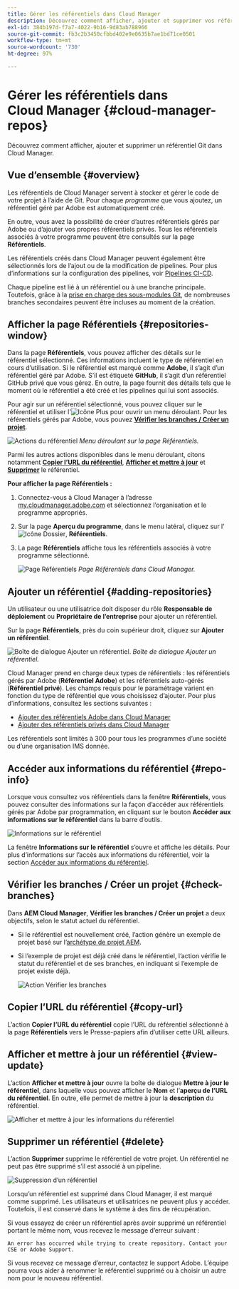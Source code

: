```yaml
---
title: Gérer les référentiels dans Cloud Manager
description: Découvrez comment afficher, ajouter et supprimer vos référentiels Git dans Cloud Manager.
exl-id: 384b197d-f7a7-4022-9b16-9d83ab788966
source-git-commit: fb3c2b3450cfbbd402e9e0635b7ae1bd71ce0501
workflow-type: tm+mt
source-wordcount: '730'
ht-degree: 97%

---
```



# Gérer les référentiels dans Cloud Manager {#cloud-manager-repos}

Découvrez comment afficher, ajouter et supprimer un référentiel Git dans Cloud Manager.

## Vue d’ensemble {#overview}

Les référentiels de Cloud Manager servent à stocker et gérer le code de votre projet à l’aide de Git. Pour chaque *programme* que vous ajoutez, un référentiel géré par Adobe est automatiquement créé.

En outre, vous avez la possibilité de créer d’autres référentiels gérés par Adobe ou d’ajouter vos propres référentiels privés. Tous les référentiels associés à votre programme peuvent être consultés sur la page **Référentiels**.

Les référentiels créés dans Cloud Manager peuvent également être sélectionnés lors de l’ajout ou de la modification de pipelines. Pour plus d’informations sur la configuration des pipelines, voir [Pipelines CI-CD](/help/overview/ci-cd-pipelines.md).

Chaque pipeline est lié à un référentiel ou à une branche principale. Toutefois, grâce à la [prise en charge des sous-modules Git](/help/managing-code/git-submodules.md), de nombreuses branches secondaires peuvent être incluses au moment de la création.

## Afficher la page Référentiels {#repositories-window}

Dans la page **Référentiels**, vous pouvez afficher des détails sur le référentiel sélectionné. Ces informations incluent le type de référentiel en cours d’utilisation. Si le référentiel est marqué comme **Adobe**, il s’agit d’un référentiel géré par Adobe. S’il est étiqueté **GitHub**, il s’agit d’un référentiel GitHub privé que vous gérez. En outre, la page fournit des détails tels que le moment où le référentiel a été créé et les pipelines qui lui sont associés.

Pour agir sur un référentiel sélectionné, vous pouvez cliquer sur le référentiel et utiliser l’![Icône Plus](https://spectrum.adobe.com/static/icons/workflow_18/Smock_More_18_N.svg) pour ouvrir un menu déroulant. Pour les référentiels gérés par Adobe, vous pouvez **[Vérifier les branches / Créer un projet](#check-branches)**.

![Actions du référentiel](assets/repository-actions.png)
*Menu déroulant sur la page Référentiels.*

Parmi les autres actions disponibles dans le menu déroulant, citons notamment **[Copier l’URL du référentiel](#copy-url)**, **[Afficher et mettre à jour](#view-update)** et **[Supprimer](#delete)** le référentiel.

**Pour afficher la page Référentiels :**

1. Connectez-vous à Cloud Manager à l’adresse [my.cloudmanager.adobe.com](https://my.cloudmanager.adobe.com/) et sélectionnez l’organisation et le programme appropriés.

1. Sur la page **Aperçu du programme**, dans le menu latéral, cliquez sur l’![Icône Dossier](https://spectrum.adobe.com/static/icons/workflow_18/Smock_Folder_18_N.svg), **Référentiels**.

1. La page **Référentiels** affiche tous les référentiels associés à votre programme sélectionné.

   ![Page Référentiels](assets/repositories.png)
   *Page Référentiels dans Cloud Manager.*


## Ajouter un référentiel {#adding-repositories}

Un utilisateur ou une utilisatrice doit disposer du rôle **Responsable de déploiement** ou **Propriétaire de l’entreprise** pour ajouter un référentiel.

Sur la page **Référentiels**, près du coin supérieur droit, cliquez sur **Ajouter un référentiel**.

![Boîte de dialogue Ajouter un référentiel.](assets/repository-add.png)
*Boîte de dialogue Ajouter un référentiel.*

Cloud Manager prend en charge deux types de référentiels : les référentiels gérés par Adobe (**Référentiel Adobe**) et les référentiels auto-gérés (**Référentiel privé**). Les champs requis pour le paramétrage varient en fonction du type de référentiel que vous choisissez d’ajouter. Pour plus d’informations, consultez les sections suivantes :

* [Ajouter des référentiels Adobe dans Cloud Manager](/help/managing-code/adobe-repositories.md)
* [Ajouter des référentiels privés dans Cloud Manager](/help/managing-code/private-repositories.md)

Les référentiels sont limités à 300 pour tous les programmes d’une société ou d’une organisation IMS donnée.

## Accéder aux informations du référentiel {#repo-info}

Lorsque vous consultez vos référentiels dans la fenêtre **Référentiels**, vous pouvez consulter des informations sur la façon d’accéder aux référentiels gérés par Adobe par programmation, en cliquant sur le bouton **Accéder aux informations sur le référentiel** dans la barre d’outils.

![Informations sur le référentiel](assets/repository-access-repo-info2.png)

La fenêtre **Informations sur le référentiel** s’ouvre et affiche les détails. Pour plus d’informations sur l’accès aux informations du référentiel, voir la section [Accéder aux informations du référentiel](/help/managing-code/accessing-repositories.md).

## Vérifier les branches / Créer un projet {#check-branches}

Dans **AEM Cloud Manager**, **Vérifier les branches / Créer un projet** a deux objectifs, selon le statut actuel du référentiel.

* Si le référentiel est nouvellement créé, l’action génère un exemple de projet basé sur l’[archétype de projet AEM](https://experienceleague.adobe.com/fr/docs/experience-manager-core-components/using/developing/archetype/overview).
* Si l’exemple de projet est déjà créé dans le référentiel, l’action vérifie le statut du référentiel et de ses branches, en indiquant si l’exemple de projet existe déjà.

  ![Action Vérifier les branches](assets/check-branches.png)

## Copier l’URL du référentiel {#copy-url}

L’action **Copier l’URL du référentiel** copie l’URL du référentiel sélectionné à la page **Référentiels** vers le Presse-papiers afin d’utiliser cette URL ailleurs.

## Afficher et mettre à jour un référentiel {#view-update}

L’action **Afficher et mettre à jour** ouvre la boîte de dialogue **Mettre à jour le référentiel**, dans laquelle vous pouvez afficher le **Nom** et l’**aperçu de l’URL du référentiel**. En outre, elle permet de mettre à jour la **description** du référentiel.

![Afficher et mettre à jour les informations du référentiel](assets/repository-view-update.png)

## Supprimer un référentiel {#delete}

L’action **Supprimer** supprime le référentiel de votre projet. Un référentiel ne peut pas être supprimé s’il est associé à un pipeline.

![Suppression d’un référentiel](assets/delete.png)

Lorsqu’un référentiel est supprimé dans Cloud Manager, il est marqué comme supprimé. Les utilisateurs et utilisatrices ne peuvent plus y accéder. Toutefois, il est conservé dans le système à des fins de récupération.

Si vous essayez de créer un référentiel après avoir supprimé un référentiel portant le même nom, vous recevez le message d’erreur suivant :

`An error has occurred while trying to create repository. Contact your CSE or Adobe Support.`

Si vous recevez ce message d’erreur, contactez le support Adobe. L’équipe pourra vous aider à renommer le référentiel supprimé ou à choisir un autre nom pour le nouveau référentiel.
